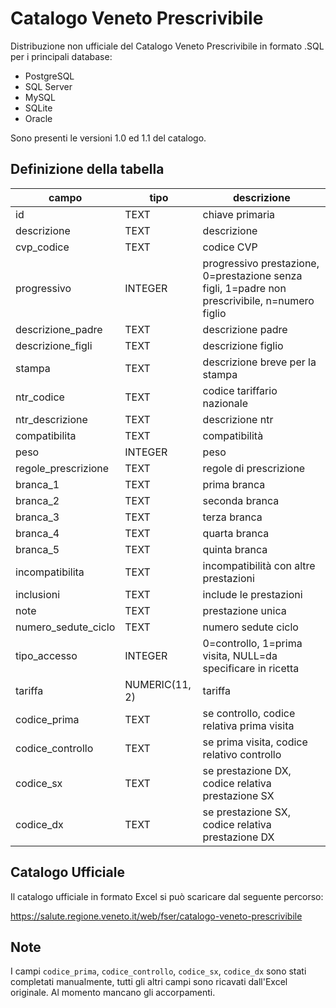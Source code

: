 # Catalogo Veneto Prescrivibile

Distribuzione non ufficiale del Catalogo Veneto Prescrivibile in formato .SQL per i principali database:

- PostgreSQL
- SQL Server
- MySQL
- SQLite
- Oracle

Sono presenti le versioni 1.0 ed 1.1 del catalogo.

## Definizione della tabella

|campo | tipo | descrizione|
|---|---|---|
|id | TEXT | chiave primaria|
|descrizione | TEXT | descrizione|
|cvp_codice | TEXT | codice CVP|
|progressivo | INTEGER | progressivo prestazione, 0=prestazione senza figli, 1=padre non prescrivibile, n=numero figlio|
|descrizione_padre | TEXT | descrizione padre|
|descrizione_figli | TEXT | descrizione figlio|
|stampa | TEXT | descrizione breve per la stampa|
|ntr_codice | TEXT | codice tariffario nazionale|
|ntr_descrizione | TEXT | descrizione ntr|
|compatibilita | TEXT | compatibilità|
|peso | INTEGER | peso|
|regole_prescrizione | TEXT | regole di prescrizione|
|branca_1 | TEXT | prima branca|
|branca_2 | TEXT | seconda branca|
|branca_3 | TEXT | terza branca|
|branca_4 | TEXT | quarta branca|
|branca_5 | TEXT | quinta branca|
|incompatibilita | TEXT | incompatibilità con altre prestazioni|
|inclusioni | TEXT | include le prestazioni|
|note | TEXT | prestazione unica|
|numero_sedute_ciclo | TEXT | numero sedute ciclo|
|tipo_accesso | INTEGER | 0=controllo, 1=prima visita, NULL=da specificare in ricetta|
|tariffa | NUMERIC(11, 2) | tariffa|
|codice_prima | TEXT | se controllo, codice relativa prima visita|
|codice_controllo | TEXT | se prima visita, codice relativo controllo|
|codice_sx | TEXT | se prestazione DX, codice relativa prestazione SX|
|codice_dx | TEXT | se prestazione SX, codice relativa prestazione DX|

## Catalogo Ufficiale

Il catalogo ufficiale in formato Excel si può scaricare dal seguente percorso:

https://salute.regione.veneto.it/web/fser/catalogo-veneto-prescrivibile

## Note

I campi `codice_prima`, `codice_controllo`, `codice_sx`, `codice_dx` sono stati completati manualmente, tutti gli altri campi sono ricavati dall'Excel originale. Al momento mancano gli accorpamenti.
